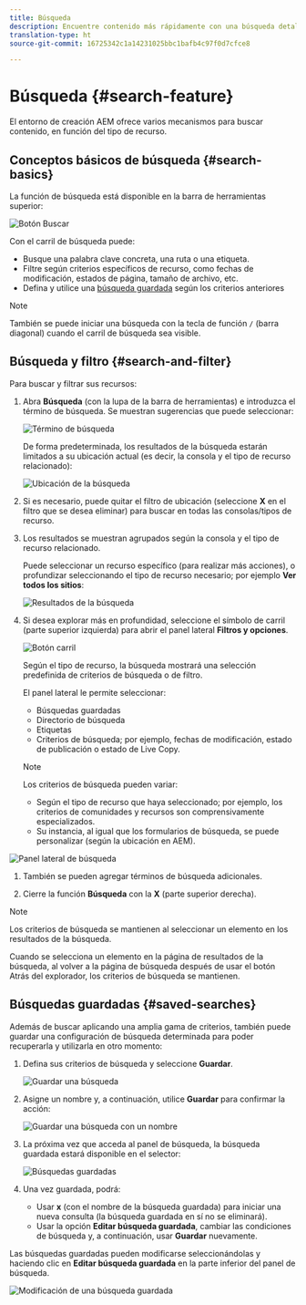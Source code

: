 ```yaml
---
title: Búsqueda
description: Encuentre contenido más rápidamente con una búsqueda detallada
translation-type: ht
source-git-commit: 16725342c1a14231025bbc1bafb4c97f0d7cfce8

---
```



# Búsqueda   {#search-feature}

El entorno de creación AEM ofrece varios mecanismos para buscar contenido, en función del tipo de recurso.

## Conceptos básicos de búsqueda {#search-basics}

La función de búsqueda está disponible en la barra de herramientas superior:

![Botón Buscar](/help/sites-cloud/authoring/assets/search-button.png)

Con el carril de búsqueda puede:

* Busque una palabra clave concreta, una ruta o una etiqueta.
* Filtre según criterios específicos de recurso, como fechas de modificación, estados de página, tamaño de archivo, etc.
* Defina y utilice una [búsqueda guardada](#saved-searches) según los criterios anteriores

>[!NOTE]
>
>También se puede iniciar una búsqueda con la tecla de función `/` (barra diagonal) cuando el carril de búsqueda sea visible.

## Búsqueda y filtro {#search-and-filter}

Para buscar y filtrar sus recursos: 

1. Abra **Búsqueda** (con la lupa de la barra de herramientas) e introduzca el término de búsqueda. Se muestran sugerencias que puede seleccionar:

   ![Término de búsqueda](/help/sites-cloud/authoring/assets/search-term.png)

   De forma predeterminada, los resultados de la búsqueda estarán limitados a su ubicación actual (es decir, la consola y el tipo de recurso relacionado): 

   ![Ubicación de la búsqueda](/help/sites-cloud/authoring/assets/search-term-location.png)

1. Si es necesario, puede quitar el filtro de ubicación (seleccione **X** en el filtro que se desea eliminar) para buscar en todas las consolas/tipos de recurso.
1. Los resultados se muestran agrupados según la consola y el tipo de recurso relacionado.

   Puede seleccionar un recurso específico (para realizar más acciones), o profundizar seleccionando el tipo de recurso necesario; por ejemplo **Ver todos los sitios**: 

   ![Resultados de la búsqueda](/help/sites-cloud/authoring/assets/search-results.png)

1. Si desea explorar más en profundidad, seleccione el símbolo de carril (parte superior izquierda) para abrir el panel lateral **Filtros y opciones**.

   ![Botón carril](/help/sites-cloud/authoring/assets/rail-button.png)

   Según el tipo de recurso, la búsqueda mostrará una selección predefinida de criterios de búsqueda o de filtro.

   El panel lateral le permite seleccionar:

   * Búsquedas guardadas
   * Directorio de búsqueda
   * Etiquetas
   * Criterios de búsqueda; por ejemplo, fechas de modificación, estado de publicación o estado de Live Copy.
   >[!NOTE]
   >
   >Los criterios de búsqueda pueden variar:
   >
   >* Según el tipo de recurso que haya seleccionado; por ejemplo, los criterios de comunidades y recursos son comprensivamente especializados.
   >* Su instancia, al igual que los formularios de búsqueda, se puede personalizar (según la ubicación en AEM).

<!--
  >* Your instance as the [Search Forms](/help/sites-administering/search-forms.md) can be customized (appropriate to the location within AEM).
  -->

![Panel lateral de búsqueda](/help/sites-cloud/authoring/assets/search-side-panel.png)

1. También se pueden agregar términos de búsqueda adicionales.

1. Cierre la función **Búsqueda** con la **X** (parte superior derecha).

>[!NOTE]
>
>Los criterios de búsqueda se mantienen al seleccionar un elemento en los resultados de la búsqueda.
>
>Cuando se selecciona un elemento en la página de resultados de la búsqueda, al volver a la página de búsqueda después de usar el botón Atrás del explorador, los criterios de búsqueda se mantienen. 

## Búsquedas guardadas {#saved-searches}

Además de buscar aplicando una amplia gama de criterios, también puede guardar una configuración de búsqueda determinada para poder recuperarla y utilizarla en otro momento:

1. Defina sus criterios de búsqueda y seleccione **Guardar**.

   ![Guardar una búsqueda](/help/sites-cloud/authoring/assets/search-side-panel.png)

1. Asigne un nombre y, a continuación, utilice **Guardar** para confirmar la acción:

   ![Guardar una búsqueda con un nombre](/help/sites-cloud/authoring/assets/search-save-name.png)

1. La próxima vez que acceda al panel de búsqueda, la búsqueda guardada estará disponible en el selector:

   ![Búsquedas guardadas](/help/sites-cloud/authoring/assets/saved-searches.png)

1. Una vez guardada, podrá:

   * Usar **x** (con el nombre de la búsqueda guardada) para iniciar una nueva consulta (la búsqueda guardada en sí no se eliminará).
   * Usar la opción **Editar búsqueda guardada**, cambiar las condiciones de búsqueda y, a continuación, usar **Guardar** nuevamente.

Las búsquedas guardadas pueden modificarse seleccionándolas y haciendo clic en **Editar búsqueda guardada** en la parte inferior del panel de búsqueda.

![Modificación de una búsqueda guardada](/help/sites-cloud/authoring/assets/saved-searches-modify.png)
